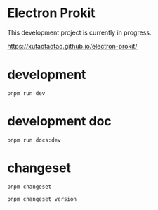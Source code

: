 # Electron Prokit

This development project is currently in progress.

https://xutaotaotao.github.io/electron-prokit/

# development

`pnpm run dev`


# development doc

`pnpm run docs:dev`

# changeset

`pnpm changeset`

`pnpm changeset version`
